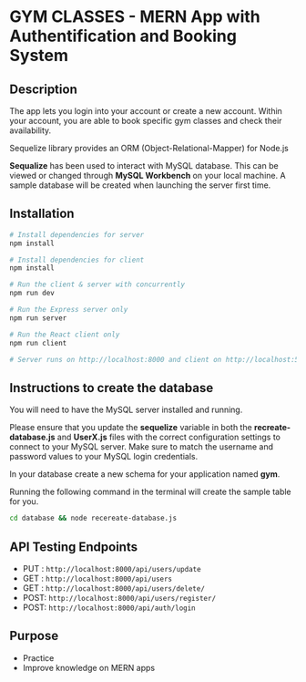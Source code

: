 # GYM CLASSES - MERN App with Authentification and Booking System

## Description

The app lets you login into your account or create a new account. Within your account, you are able to book specific gym classes and check their availability.

Sequelize library provides an ORM (Object-Relational-Mapper) for Node.js

**Sequalize** has been used to interact with MySQL database. This can be viewed or changed through **MySQL Workbench** on your local machine. A sample database will be created when launching the server first time.

## Installation

```bash
# Install dependencies for server
npm install

# Install dependencies for client
npm install

# Run the client & server with concurrently
npm run dev

# Run the Express server only
npm run server

# Run the React client only
npm run client

# Server runs on http://localhost:8000 and client on http://localhost:5173
```

## Instructions to create the database

You will need to have the MySQL server installed and running.

Please ensure that you update the **sequelize** variable in both the **recreate-database.js** and **UserX.js** files with the correct configuration settings to connect to your MySQL server. Make sure to match the username and password values to your MySQL login credentials.

In your database create a new schema for your application named **gym**.

Running the following command in the terminal will create the sample table for you.  

```bash
cd database && node recereate-database.js
```

## API Testing Endpoints

- PUT : `http://localhost:8000/api/users/update`
- GET : `http://localhost:8000/api/users`
- GET : `http://localhost:8000/api/users/delete/`
- POST: `http://localhost:8000/api/users/register/`
- POST: `http://localhost:8000/api/auth/login`

## Purpose

- Practice
- Improve knowledge on MERN apps
  